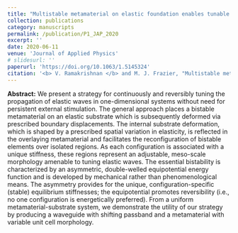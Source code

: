 ```yaml
---
title: "Multistable metamaterial on elastic foundation enables tunable morphology for elastic wave control"
collection: publications
category: manuscripts
permalink: /publication/P1_JAP_2020
excerpt: ''
date: 2020-06-11
venue: 'Journal of Applied Physics'
# slidesurl: ''
paperurl: 'https://doi.org/10.1063/1.5145324'
citation: '<b> V. Ramakrishnan </b> and M. J. Frazier, "Multistable metamaterial on elastic foundation enables tunable morphology for elastic wave control", <i> J. Appl. Phys. </i> 127, 225104 (2020)'
---
```


**Abstract:** We present a strategy for continuously and reversibly tuning the propagation of elastic waves in one-dimensional systems without need for persistent external stimulation. The general approach places a bistable metamaterial on an elastic substrate which is subsequently deformed via prescribed boundary displacements. The internal substrate deformation, which is shaped by a prescribed spatial variation in elasticity, is reflected in the overlaying metamaterial and facilitates the reconfiguration of bistable elements over isolated regions. As each configuration is associated with a unique stiffness, these regions represent an adjustable, meso-scale morphology amenable to tuning elastic waves. The essential bistability is characterized by an asymmetric, double-welled equipotential energy function and is developed by mechanical rather than phenomenological means. The asymmetry provides for the unique, configuration-specific (stable) equilibrium stiffnesses; the equipotential promotes reversibility (i.e., no one configuration is energetically preferred). From a uniform metamaterial-substrate system, we demonstrate the utility of our strategy by producing a waveguide with shifting passband and a metamaterial with variable unit cell morphology.